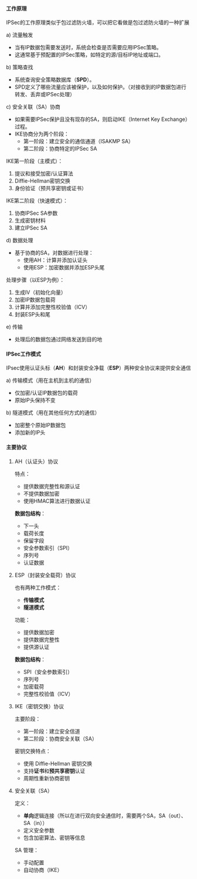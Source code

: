 #### 工作原理

IPSec的工作原理类似于包过滤防火墙，可以把它看做是包过滤防火墙的一种扩展

a) 流量触发

- 当有IP数据包需要发送时，系统会检查是否需要应用IPSec策略。
- 这通常基于预配置的IPSec策略，如特定的源/目标IP地址或端口。

b) 策略查找

- 系统查询安全策略数据库（**SPD**）。
- SPD定义了哪些流量应该被保护，以及如何保护。（对接收到的IP数据包进行转发、丢弃或IPSec处理）

c) 安全关联（SA）协商

- 如果需要IPSec保护且没有现存的SA，则启动IKE（Internet Key Exchange）过程。
- IKE协商分为两个阶段：
    - 第一阶段：建立安全的通信通道（ISAKMP SA）
    - 第二阶段：协商特定的IPSec SA

IKE第一阶段（主模式）：

1. 提议和接受加密/认证算法
2. Diffie-Hellman密钥交换
3. 身份验证（预共享密钥或证书）

IKE第二阶段（快速模式）：

1. 协商IPSec SA参数
2. 生成密钥材料
3. 建立IPSec SA

d) 数据处理

- 基于协商的SA，对数据进行处理：
    - 使用AH：计算并添加认证头
    - 使用ESP：加密数据并添加ESP头尾

处理步骤（以ESP为例）：

1. 生成IV（初始化向量）
2. 加密IP数据包载荷
3. 计算并添加完整性校验值（ICV）
4. 封装ESP头和尾

e) 传输

- 处理后的数据包通过网络发送到目的地

#### IPSec工作模式

IPsec使用认证头标（**AH**）和封装安全净载（**ESP**）两种安全协议来提供安全通信

a) 传输模式（用在主机到主机的通信）
- 仅加密/认证IP数据包的载荷
- 原始IP头保持不变

b) 隧道模式（用在其他任何方式的通信）
- 加密整个原始IP数据包
- 添加新的IP头

#### 主要协议

1. AH（认证头）协议

	特点：
	- 提供数据完整性和源认证
	- 不提供数据加密
	- 使用HMAC算法进行数据认证
	
	**数据包结构**：
	- 下一头
	- 载荷长度
	- 保留字段
	- 安全参数索引（SPI）
	- 序列号
	- 认证数据

2. ESP（封装安全载荷）协议

	也有两种工作模式：
	- **传输模式**
	- **隧道模式**
	
	功能：
	- 提供数据加密
	- 提供数据完整性
	- 提供源认证
	
	**数据包结构**：
	- SPI（安全参数索引）
	- 序列号
	- 加密载荷
	- 完整性校验值（ICV）

3. IKE（密钥交换）协议

	主要阶段：
	- 第一阶段：建立安全信道
	- 第二阶段：协商安全关联（SA）
	
	密钥交换特点：
	- 使用 Diffie-Hellman 密钥交换
	- 支持**证书**和**预共享密钥**认证
	- 周期性重新协商密钥

4. 安全关联（SA）

	定义：
	- **单向**逻辑连接（所以在进行双向安全通信时，需要两个SA，SA（out）、SA（in））
	- 定义安全参数
	- 包含加密算法、密钥等信息
	
	SA 管理：
	- 手动配置
	- 自动协商（IKE）
